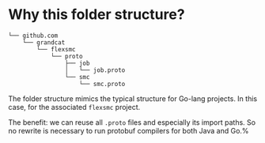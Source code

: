 Why this folder structure?
==========================
```
└── github.com
    └── grandcat
        └── flexsmc
            └── proto
                ├── job
                │   └── job.proto
                └── smc
                    └── smc.proto
```
The folder structure mimics the typical structure for Go-lang projects. In this case,
for the associated `flexsmc` project.

The benefit:
we can reuse all `.proto` files and especially its import paths. So no rewrite
is necessary to run protobuf compilers for both Java and Go.% 
